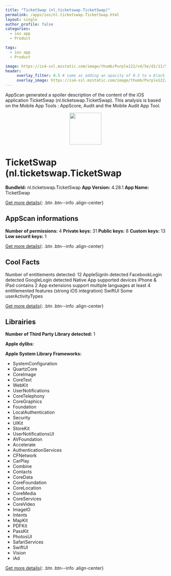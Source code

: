```yaml
---
title: "TicketSwap (nl.ticketswap.TicketSwap)"
permalink: /apps/ios/nl.ticketswap.TicketSwap.html
layout: single
author_profile: false
categories: 
  - ios app 
  - Product 

tags: 
  - ios app 
  - Product 

image: https://is4-ssl.mzstatic.com/image/thumb/Purple122/v4/5e/d2/11/5ed2112e-c956-5f63-2eca-a9666bbc196d/production-app-icon-1x_U007emarketing-0-8-0-85-220.png/512x512bb.jpg
header: 
     overlay_filter: 0.5 # same as adding an opacity of 0.5 to a black background
     overlay_image: https://is4-ssl.mzstatic.com/image/thumb/Purple122/v4/5e/d2/11/5ed2112e-c956-5f63-2eca-a9666bbc196d/production-app-icon-1x_U007emarketing-0-8-0-85-220.png/512x512bb.jpg
---
```

AppScan generated a spoiler description of the content of the iOS application TicketSwap (nl.ticketswap.TicketSwap). This analysis is based on the Mobile App Tools : AppScore, Audit and the Mobile Audit App Tool.

  
  
<div style="text-align: center;"><img src="https://is4-ssl.mzstatic.com/image/thumb/Purple122/v4/5e/d2/11/5ed2112e-c956-5f63-2eca-a9666bbc196d/production-app-icon-1x_U007emarketing-0-8-0-85-220.png/512x512bb.jpg" width="100" height="100"></div>  
  
# TicketSwap (nl.ticketswap.TicketSwap

**BundleId:** nl.ticketswap.TicketSwap
**App Version:** 4.28.1
**App Name:** TicketSwap


[Get more details](/pricing.html){: .btn .btn--info .align-center}  
  
## AppScan informations 

**Number of permissions:** 4
**Private keys:** 31
**Public keys:** 8
**Custom keys:** 13
**Low securit keys:** 1
  
[Get more details](/pricing.html){: .btn .btn--info .align-center}

## Cool Facts

Number of entitlements detected: 12
AppleSignIn detected
FacebookLogin detected
GoogleLogin detected
Native App
supported devices iPhone & iPad
contains 2 App extensions
support multiple languages
at least 4 entitlemented features (strong iOS integration)
SwiftUI
Some userActivityTypes
  
[Get more details](/pricing.html){: .btn .btn--info .align-center}

## Librairies 
**Number of Third Party Library detected:** 1

**Apple dylibs:**


**Apple System Library Frameworks:**
- SystemConfiguration
- QuartzCore
- CoreImage
- CoreText
- WebKit
- UserNotifications
- CoreTelephony
- CoreGraphics
- Foundation
- LocalAuthentication
- Security
- UIKit
- StoreKit
- UserNotificationsUI
- AVFoundation
- Accelerate
- AuthenticationServices
- CFNetwork
- CarPlay
- Combine
- Contacts
- CoreData
- CoreFoundation
- CoreLocation
- CoreMedia
- CoreServices
- CoreVideo
- ImageIO
- Intents
- MapKit
- PDFKit
- PassKit
- PhotosUI
- SafariServices
- SwiftUI
- Vision
- iAd


  
[Get more details](/pricing.html){: .btn .btn--info .align-center}

